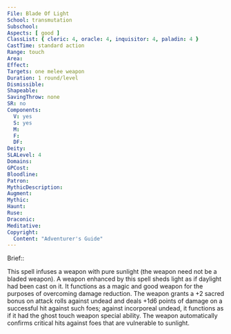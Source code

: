 ```yaml
---
File: Blade Of Light
School: transmutation
Subschool: 
Aspects: [ good ]
ClassList: { cleric: 4, oracle: 4, inquisitor: 4, paladin: 4 }
CastTime: standard action
Range: touch
Area: 
Effect: 
Targets: one melee weapon
Duration: 1 round/level
Dismissible: 
Shapeable: 
SavingThrow: none
SR: no
Components:
  V: yes
  S: yes
  M: 
  F: 
  DF: 
Deity: 
SLALevel: 4
Domains: 
GPCost: 
Bloodline: 
Patron: 
MythicDescription: 
Augment: 
Mythic: 
Haunt: 
Ruse: 
Draconic: 
Meditative: 
Copyright:
  Content: "Adventurer's Guide"
---
```

Brief:: 

This spell infuses a weapon with pure sunlight (the weapon need not be a bladed weapon). A weapon enhanced by this spell sheds light as if daylight had been cast on it. It functions as a magic and good weapon for the purposes of overcoming damage reduction. The weapon grants a +2 sacred bonus on attack rolls against undead and deals +1d6 points of damage on a successful hit against such foes; against incorporeal undead, it functions as if it had the ghost touch weapon special ability. The weapon automatically confirms critical hits against foes that are vulnerable to sunlight.
